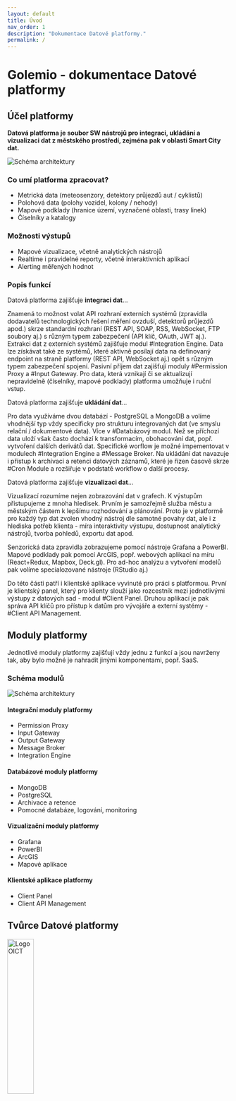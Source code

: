 ```yaml
---
layout: default
title: Úvod
nav_order: 1
description: "Dokumentace Datové platformy."
permalink: /
---
```


# Golemio - dokumentace Datové platformy

## Účel platformy

**Datová platforma je soubor SW nástrojů pro integraci, ukládání a vizualizaci dat z městského prostředí, zejména pak v oblasti Smart City dat.**

<img src="/golemio-docs/assets/images/schemas/DP_schema_simple.png" alt="Schéma architektury" style="margin-botom: 1rem;"/>

### Co umí platforma zpracovat?

* Metrická data (meteosenzory, detektory průjezdů aut / cyklistů)
* Polohová data (polohy vozidel, kolony / nehody)
* Mapové podklady (hranice území, vyznačené oblasti, trasy linek)
* Číselníky a katalogy

### Možnosti výstupů

* Mapové vizualizace, včetně analytických nástrojů
* Realtime i pravidelné reporty, včetně interaktivních aplikací
* Alerting měřených hodnot

### Popis funkcí

Datová platforma zajišťuje **integraci dat**...

Znamená to možnost volat API rozhraní externích systémů (zpravidla dodavatelů technologických řešení měření ovzduší, detektorů průjezdů apod.) skrze standardní rozhraní (REST API, SOAP, RSS, WebSocket, FTP soubory aj.) s různým typem zabezpečení (API klíč, OAuth, JWT aj.). Extrakci dat z externích systémů zajišťuje modul #Integration Engine.
Data lze získávat také ze systémů, které aktivně posílají data na definovaný endpoint na straně platformy (REST API, WebSocket aj.) opět s různým typem zabezpečení spojení. Pasivní příjem dat zajišťují moduly #Permission Proxy a #Input Gateway.
Pro data, která vznikají či se aktualizují nepravidelně (číselníky, mapové podklady) platforma umožňuje i ruční vstup.

Datová platforma zajišťuje **ukládání dat**...

Pro data využíváme dvou databází - PostgreSQL a MongoDB a volíme vhodnější typ vždy specificky pro strukturu integrovaných dat (ve smyslu relační / dokumentové data). Více v #Databázový modul.
Než se příchozí data uloží však často dochází k transformacím, obohacování dat, popř. vytvoření dalších derivátů dat. Specifické worflow je možné impementovat v modulech #Integration Engine a #Message Broker.
Na ukládání dat navazuje i přístup k archivaci a retenci datových záznamů, které je řízen časově skrze #Cron Module a rozšiřuje v podstatě workflow o další procesy.

Datová platforma zajišťuje **vizualizaci dat**...

Vizualizací rozumíme nejen zobrazování dat v grafech. K výstupům přistupujeme z mnoha hledisek. Prvním je samozřejmě služba městu a městským částem k lepšímu rozhodování a plánování. Proto je v platformě pro každý typ dat zvolen vhodný nástroj dle samotné povahy dat, ale i z hlediska potřeb klienta - míra interaktivity výstupu, dostupnost analytický nástrojů, tvorba pohledů, exportu dat apod.

Senzorická data zpravidla zobrazujeme pomocí nástroje Grafana a PowerBI. Mapové podklady pak pomocí ArcGIS, popř. webových aplikací na míru (React+Redux, Mapbox, Deck.gl). Pro ad-hoc analýzu a vytvoření modelů pak volíme specialozované nástroje (RStudio aj.)

Do této části patří i klientské aplikace vyvinuté pro práci s platformou. První je klientský panel, který pro klienty slouží jako rozcestník mezi jednotlivými výstupy z datových sad - modul #Client Panel. Druhou aplikací je pak správa API klíčů pro přístup k datům pro vývojáře a externí systémy - #Client API Management.

## Moduly platformy

Jednotlivé moduly platformy zajišťují vždy jednu z funkcí a jsou navrženy tak, aby bylo možné je nahradit jinými komponentami, popř. SaaS.

### Schéma modulů

<img src="/golemio-docs/assets/images/schemas/DP_schema_general.png" alt="Schéma architektury" style="margin-botom: 1rem;"/>

#### Integrační moduly platformy

* Permission Proxy
* Input Gateway
* Output Gateway
* Message Broker
* Integration Engine

#### Databázové moduly platformy

* MongoDB
* PostgreSQL
* Archivace a retence
* Pomocné databáze, logování, monitoring

#### Vizualizační moduly platformy

* Grafana
* PowerBI
* ArcGIS
* Mapové aplikace

#### Klientské aplikace platformy

* Client Panel
* Client API Management

## Tvůrce Datové platformy

<img src="/golemio-docs/assets/images/logos/OICT_logo_grey.svg" alt="Logo OICT" style="margin-botom: 1rem; min-width:200px; width: 30%;"/>
